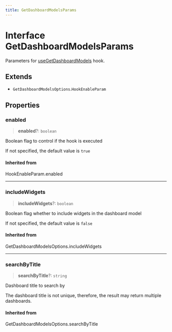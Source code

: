 ```yaml
---
title: GetDashboardModelsParams
---
```


# Interface GetDashboardModelsParams

Parameters for [useGetDashboardModels](../functions/function.useGetDashboardModels.md) hook.

## Extends

- `GetDashboardModelsOptions`.`HookEnableParam`

## Properties

### enabled

> **enabled**?: `boolean`

Boolean flag to control if the hook is executed

If not specified, the default value is `true`

#### Inherited from

HookEnableParam.enabled

***

### includeWidgets

> **includeWidgets**?: `boolean`

Boolean flag whether to include widgets in the dashboard model

If not specified, the default value is `false`

#### Inherited from

GetDashboardModelsOptions.includeWidgets

***

### searchByTitle

> **searchByTitle**?: `string`

Dashboard title to search by

The dashboard title is not unique, therefore, the result may return multiple dashboards.

#### Inherited from

GetDashboardModelsOptions.searchByTitle
